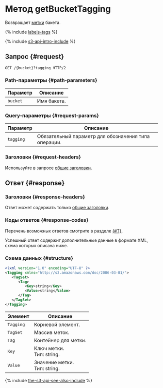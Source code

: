 # Метод getBucketTagging

Возвращает [метки](../../../concepts/tags.md) бакета. 

{% include [labels-tags](../../../../_includes/storage/labels-tags.md) %}

{% include [s3-api-intro-include](../../../../_includes/storage/s3-api-intro-include.md) %}

## Запрос {#request}

```http
GET /{bucket}?tagging HTTP/2
```

### Path-параметры {#path-parameters}

Параметр | Описание
--- | ---
`bucket` | Имя бакета.

### Query-параметры {#request-params}

Параметр | Описание
--- | ---
`tagging` | Обязательный параметр для обозначения типа операции.

### Заголовки {#request-headers}

Используйте в запросе [общие заголовки](../common-request-headers.md).

## Ответ {#response}

### Заголовки {#response-headers}

Ответ может содержать только [общие заголовки](../common-response-headers.md).

### Коды ответов {#response-codes}

Перечень возможных ответов смотрите в разделе [{#T}](../response-codes.md).

Успешный ответ содержит дополнительные данные в формате XML, схема которых описана ниже.

### Схема данных {#structure}

```xml
<?xml version="1.0" encoding="UTF-8" ?>
<Tagging xmlns="http://s3.amazonaws.com/doc/2006-03-01/">
   <TagSet>
      <Tag>
         <Key>string</Key>
         <Value>string</Value>
      </Tag>
   </TagSet>
</Tagging>
```

Элемент | Описание
--- | ---
`Tagging` | Корневой элемент.
`TagSet` | Массив меток.
`Tag` | Контейнер для метки.
`Key` | Ключ метки.<br>Тип: string.
`Value` | Значение метки.<br>Тип: string.

{% include [the-s3-api-see-also-include](../../../../_includes/storage/the-s3-api-see-also-include.md) %}